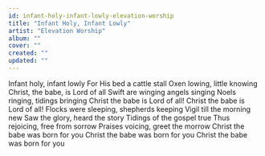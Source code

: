 ```yaml
---
id: infant-holy-infant-lowly-elevation-worship
title: "Infant Holy, Infant Lowly"
artist: "Elevation Worship"
album: ""
cover: ""
created: ""
updated: ""
---
```


Infant holy, infant lowly
For His bed a cattle stall
Oxen lowing, little knowing
Christ, the babe, is Lord of all
Swift are winging angels singing
Noels ringing, tidings bringing
Christ the babe is Lord of all!
Christ the babe is Lord of all!
Flocks were sleeping, shepherds keeping
Vigil till the morning new
Saw the glory, heard the story
Tidings of the gospel true
Thus rejoicing, free from sorrow
Praises voicing, greet the morrow
Christ the babe was born for you
Christ the babe was born for you
Christ the babe was born for you